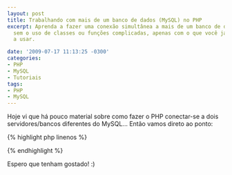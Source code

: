 ```yaml
---
layout: post
title: Trabalhando com mais de um banco de dados (MySQL) no PHP
excerpt: Aprenda a fazer uma conexão simultânea a mais de um banco de dados do MySQL
  sem o uso de classes ou funções complicadas, apenas com o que você já está acostumado
  a usar.

date: '2009-07-17 11:13:25 -0300'
categories:
- PHP
- MySQL
- Tutoriais
tags:
- PHP
- MySQL
---
```

Hoje vi que há pouco material sobre como fazer o PHP conectar-se a dois servidores/bancos diferentes do MySQL... Então vamos direto ao ponto:


{% highlight php linenos %}
<?php
  // Primeiro servidor
  $banco1 = mysql_connect('127.0.0.1', 'root', '');
  mysql_select_db('banco', $banco1);

  // Segundo servidor
  $banco2 = mysql_connect('127.0.0.2', 'root', '');
  mysql_select_db('banco', $banco2);

  // Terceiro servidor
  $banco3 = mysql_connect('127.0.0.3', 'root', '');
  mysql_select_db('banco', $banco3);

  // ...

  // Consulta no 1° banco
  $sql1 = mysql_query('SELECT * FROM `noticias`', $banco1);
  // ... processa os dados ...

  // Consulta no 2° banco
  $sql2 = mysql_query('SELECT * FROM `noticias`', $banco2);
  // ... processa os dados ...

  // Consulta no 3° banco
  $sql3 = mysql_query('SELECT * FROM `noticias`', $banco3);
  // ... processa os dados ...
?>
{% endhighlight %}

Espero que tenham gostado! :)

